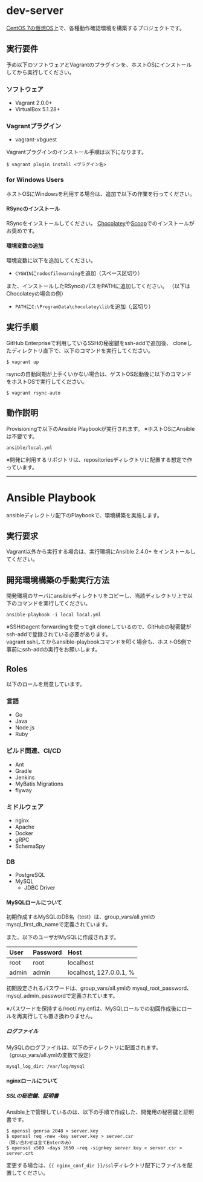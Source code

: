 # dev-server

[CentOS 7の仮想OS](https://atlas.hashicorp.com/centos/boxes/7)上で、各種動作確認環境を構築するプロジェクトです。


## 実行要件

予め以下のソフトウェアとVagrantのプラグインを、ホストOSにインストールしてから実行してください。

### ソフトウェア

- Vagrant 2.0.0+
- VirtualBox 5.1.28+

### Vagrantプラグイン

- vagrant-vbguest
<!-- - vagrant-reload -->

Vagrantプラグインのインストール手順は以下になります。

    $ vagrant plugin install <プラグイン名>


### for Windows Users

ホストOSにWindowsを利用する場合は、追加で以下の作業を行ってください。

#### RSyncのインストール

RSyncをインストールしてください。
[Chocolatey](https://chocolatey.org/)や[Scoop](http://scoop.sh/)でのインストールがお奨めです。


#### 環境変数の追加

環境変数に以下を追加してください。

- ```CYGWIN```に```nodosfilewarning```を追加（スペース区切り）

また、インストールしたRSyncのパスをPATHに追加してください。
（以下はChocolateyの場合の例）

- ```PATH```に```C:\ProgramData\chocolatey\lib```を追加（;区切り）


## 実行手順

GitHub Enterpriseで利用しているSSHの秘密鍵をssh-addで追加後、
cloneしたディレクトリ直下で、以下のコマンドを実行してください。

    $ vagrant up

rsyncの自動同期が上手くいかない場合は、ゲストOS起動後に以下のコマンドをホストOSで実行してください。

    $ vagrant rsync-auto


## 動作説明

Provisioningで以下のAnsible Playbookが実行されます。
※ホストOSにAnsibleは不要です。

    ansible/local.yml

※開発に利用するリポジトリは、repositoriesディレクトリに配置する想定で作っています。


----
# Ansible Playbook

ansibleディレクトリ配下のPlaybookで、環境構築を実施します。


## 実行要求

Vagrant以外から実行する場合は、実行環境にAnsible 2.4.0+ をインストールしてください。


## 開発環境構築の手動実行方法

開発環境のサーバにansibleディレクトリをコピーし、当該ディレクトリ上で以下のコマンドを実行してください。

    ansible-playbook -i local local.yml

※SSHのagent forwardingを使ってgit cloneしているので、GitHubの秘密鍵がssh-addで登録されている必要があります。  
vagrant sshしてからansible-playbookコマンドを叩く場合も、ホストOS側で事前にssh-addの実行をお願いします。


## Roles

以下のロールを用意しています。

### 言語

- Go
- Java
- Node.js
- Ruby


### ビルド関連、CI/CD

- Ant
- Gradle
- Jenkins
- MyBatis Migrations
- flyway


### ミドルウェア

- nginx
- Apache
- Docker
- gRPC
- SchemaSpy


### DB

- PostgreSQL
- MySQL
  - JDBC Driver


#### MySQLロールについて

初期作成するMySQLのDB名（test）は、group_vars/all.ymlのmysql_first_db_nameで定義されています。

また、以下のユーザがMySQLに作成されます。

| User   | Password  | Host      |
| :----- | :-------- | :-------- |
| root   | root      | localhost |
| admin  | admin     | localhost, 127.0.0.1, % |

初期設定されるパスワードは、group_vars/all.ymlの
mysql_root_password、mysql_admin_passwordで定義されています。

※パスワードを保持する/root/.my.cnfは、MySQLロールでの初回作成後にロールを再実行しても置き換わりません。


##### ログファイル

MySQLのログファイルは、以下のディレクトリに配置されます。（group_vars/all.ymlの変数で設定）

    mysql_log_dir: /var/log/mysql


#### nginxロールについて

##### SSLの秘密鍵、証明書

Ansible上で管理しているのは、以下の手順で作成した、開発用の秘密鍵と証明書です。

```
$ openssl genrsa 2048 > server.key
$ openssl req -new -key server.key > server.csr
（問い合わせは全てEnterのみ）
$ openssl x509 -days 3650 -req -signkey server.key < server.csr > server.crt
```

変更する場合は、`{{ nginx_conf_dir }}/ssl`ディレクトリ配下にファイルを配置してください。
